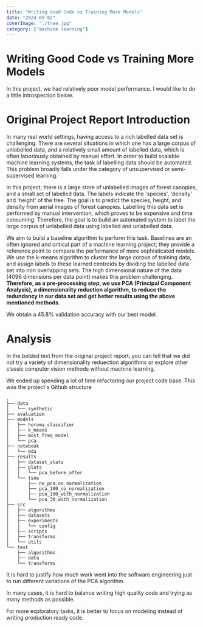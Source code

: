 ```yaml
---
title: "Writing Good Code vs Training More Models"
date: "2024-05-02"
coverImage: "./tree.jpg"
category: ["machine learning"]
---
```


# Writing Good Code vs Training More Models

In this project, we had relatively poor model performance. I would like to do a little introspection below.

# Original Project Report Introduction

In many real world settings, having access to a rich labelled data set is challenging. There are several situations in which one has a large corpus of unlabelled data, and a relatively small amount of labelled data, which is often laboriously obtained by manual effort. In order to build scalable machine learning systems, the task of labelling data should be automated. This problem broadly falls under the category of unsupervised or semi-supervised learning.

In this project, there is a large store of unlabelled images of forest canopies, and a small set of labelled data. The labels indicate the 'species', 'density' and 'height' of the tree. The goal is to predict the species, height, and density from aerial images of forest canopies. Labelling this data set is performed by manual intervention, which proves to be expensive and time consuming. Therefore, the goal is to build an automated system to label the large corpus of unlabelled data using labelled and unlabelled data.

We aim to build a baseline algorithm to perform this task. Baselines are an often ignored and critical part of a machine learning project; they provide a reference point to compare the performance of more sophisticated models. We use the k-means algorithm to cluster the large corpus of training data, and assign labels to these learned centroids by dividing the labelled data set into non overlapping sets. The high dimensional nature of the data (4096 dimensions per data point) makes this problem challenging. **Therefore, as a pre-processing step, we use PCA (Principal Component Analysis), a dimensionality reduction algorithm, to reduce the redundancy in our data set and get better results using the above mentioned methods.**

We obtain a 45.8% validation accuracy with our best model.

# Analysis

In the bolded text from the original project report, you can tell that we did not try a variety of dimensionality reduection algorithms or explore other classic computer vision methods without machine learning.

We ended up spending a lot of time refactoring our project code base. This was the project's Github structure

```
.
├── data
│   └── synthetic
├── evaluation
├── models
│   ├── horoma_classifier
│   ├── k_means
│   ├── most_freq_model
│   └── pca
├── notebook
│   └── eda
├── results
│   ├── dataset_stats
│   ├── plots
│   │   └── pca_before_after
│   └── tsne
│       ├── no_pca_no_normalization
│       ├── pca_100_no_normalization
│       ├── pca_100_with_normalization
│       └── pca_30_with_normalization
├── src
│   ├── algorithms
│   ├── datasets
│   ├── experiments
│   │   └── config
│   ├── scripts
│   ├── transforms
│   └── utils
└── test
    ├── algorithms
    ├── data
    └── transforms
```

It is hard to justify how much work went into the software engineering just to run different variations of the PCA algorithm.

In many cases, it is hard to balance writing high quality code and trying as many methods as possible.

For more exploratory tasks, it is better to focus on modeling instead of writing production ready code.
